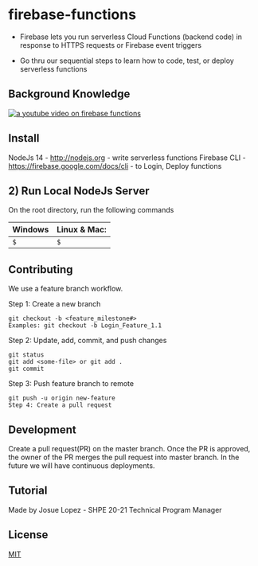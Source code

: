 # firebase-functions
- Firebase lets you run serverless Cloud Functions (backend code) in response to HTTPS requests or Firebase event triggers

- Go thru our sequential steps to learn how to code, test, or deploy serverless functions


## Background Knowledge 
[![a youtube video on firebase functions](https://img.youtube.com/vi/DYfP-UIKxH0/0.jpg)](https://www.youtube.com/watch?v=DYfP-UIKxH0&list=PLl-K7zZEsYLkPZHe41m4jfAxUi0JjLgSM)

## Install
NodeJs 14 - http://nodejs.org - write serverless functions
Firebase CLI - https://firebase.google.com/docs/cli - to Login, Deploy functions

## 2) Run Local NodeJs Server
On the root directory, run the following commands

| Windows                        | Linux & Mac:             |
|:-------------------------------| -------------------------|
|```$  ```     | ```$  ```  |


## Contributing

We use a feature branch workflow.

Step 1: Create a new branch

```
git checkout -b <feature_milestone#>
Examples: git checkout -b Login_Feature_1.1
```

Step 2: Update, add, commit, and push changes

```
git status
git add <some-file> or git add .
git commit
```

Step 3: Push feature branch to remote

```
git push -u origin new-feature
Step 4: Create a pull request
```

## Development

Create a pull request(PR) on the master branch.
Once the PR is approved, the owner of the PR merges the pull request into master branch.
In the future we will have continuous deployments.

## Tutorial

Made by Josue Lopez - SHPE 20-21 Technical Program Manager


## License

[MIT](https://choosealicense.com/licenses/mit/)
